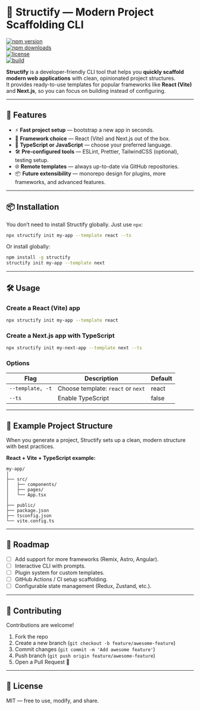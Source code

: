 # 📖 Structify — Modern Project Scaffolding CLI  

[![npm version](https://img.shields.io/npm/v/structify?color=blue)](https://www.npmjs.com/package/structify)  
[![npm downloads](https://img.shields.io/npm/dm/structify?color=green)](https://www.npmjs.com/package/structify)  
[![license](https://img.shields.io/github/license/your-username/structify)](LICENSE)  
[![build](https://img.shields.io/github/actions/workflow/status/your-username/structify/ci.yml?branch=main)](https://github.com/your-username/structify/actions)  

**Structify** is a developer-friendly CLI tool that helps you **quickly scaffold modern web applications** with clean, opinionated project structures.  
It provides ready-to-use templates for popular frameworks like **React (Vite)** and **Next.js**, so you can focus on building instead of configuring.  

---

## 🚀 Features  
- ⚡ **Fast project setup** — bootstrap a new app in seconds.  
- 🎯 **Framework choice** — React (Vite) and Next.js out of the box.  
- 📝 **TypeScript or JavaScript** — choose your preferred language.  
- 🛠 **Pre-configured tools** — ESLint, Prettier, TailwindCSS (optional), testing setup.  
- 🌐 **Remote templates** — always up-to-date via GitHub repositories.  
- 📦 **Future extensibility** — monorepo design for plugins, more frameworks, and advanced features.  

---

## 📦 Installation  
You don’t need to install Structify globally. Just use `npx`:  

```bash
npx structify init my-app --template react --ts
```

Or install globally:  

```bash
npm install -g structify
structify init my-app --template next
```

---

## 🛠 Usage  

### Create a React (Vite) app  
```bash
npx structify init my-app --template react
```

### Create a Next.js app with TypeScript  
```bash
npx structify init my-next-app --template next --ts
```

### Options  
| Flag              | Description                              | Default |
|-------------------|------------------------------------------|---------|
| `--template, -t`  | Choose template: `react` or `next`       | react   |
| `--ts`            | Enable TypeScript                       | false   |

---

## 📂 Example Project Structure  
When you generate a project, Structify sets up a clean, modern structure with best practices.  

**React + Vite + TypeScript example:**  

```
my-app/
│
├── src/
│   ├── components/
│   ├── pages/
│   └── App.tsx
│
├── public/
├── package.json
├── tsconfig.json
└── vite.config.ts
```

---

## 🔮 Roadmap  
- [ ] Add support for more frameworks (Remix, Astro, Angular).  
- [ ] Interactive CLI with prompts.  
- [ ] Plugin system for custom templates.  
- [ ] GitHub Actions / CI setup scaffolding.  
- [ ] Configurable state management (Redux, Zustand, etc.).  

---

## 🤝 Contributing  
Contributions are welcome!  
1. Fork the repo  
2. Create a new branch (`git checkout -b feature/awesome-feature`)  
3. Commit changes (`git commit -m 'Add awesome feature'`)  
4. Push branch (`git push origin feature/awesome-feature`)  
5. Open a Pull Request 🎉  

---

## 📜 License  
MIT — free to use, modify, and share.  
